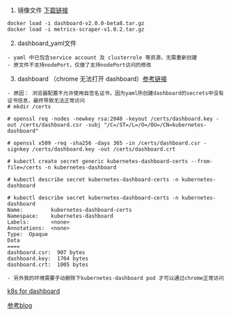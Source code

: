 1. 镜像文件 [下载链接](https://github.com/bertreyking/repos/releases)
```
docker load -i dashboard-v2.0.0-beta8.tar.gz
docker load -i metrics-scraper-v1.0.2.tar.gz
```
2. dashboard_yaml文件
```
- yaml 中已包含service account 及 clusterrole 等资源，无需重新创建
- 原文件不支持nodePort，仅做了支持nodePort访问的修改
```
3. dashboard （chrome 无法打开 dashboard）[参考链接](https://github.com/kubernetes/dashboard/issues/2947)
```
- 原因： 浏览器配置不允许使用自签名证书，因为yaml所创建dashboard的secrets中没有证书信息，最终导致无法正常访问
# mkdir /certs

# openssl req -nodes -newkey rsa:2048 -keyout /certs/dashboard.key -out /certs/dashboard.csr -subj "/C=/ST=/L=/O=/OU=/CN=kubernetes-dashboard"

# openssl x509 -req -sha256 -days 365 -in /certs/dashboard.csr -signkey /certs/dashboard.key -out /certs/dashboard.crt

# kubectl create secret generic kubernetes-dashboard-certs --from-file=/certs -n kubernetes-dashboard

# kubectl describe secret kubernetes-dashboard-certs -n kubernetes-dashboard

# kubectl describe secret kubernetes-dashboard-certs -n kubernetes-dashboard                                         
Name:         kubernetes-dashboard-certs
Namespace:    kubernetes-dashboard
Labels:       <none>
Annotations:  <none>
Type:  Opaque
Data
====
dashboard.csr:  907 bytes
dashboard.key:  1704 bytes
dashboard.crt:  1005 bytes

- 另外我的环境需要手动删除下kubernetes-dashboard pod 才可以通过chrome正常访问
```

[k8s for dashboard](https://github.com/kubernetes/dashboard)

[参考blog](https://www.replex.io/blog/how-to-install-access-and-add-heapster-metrics-to-the-kubernetes-dashboard)
